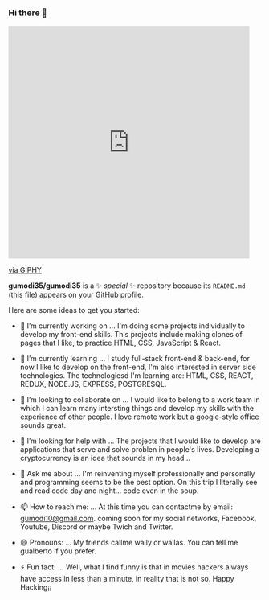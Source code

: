 ### Hi there 👋

<iframe src="https://giphy.com/embed/5ntdy5Ban1dIY" width="480" height="463" frameBorder="0" class="giphy-embed" allowFullScreen></iframe><p><a href="https://giphy.com/gifs/coding-5ntdy5Ban1dIY">via GIPHY</a></p>

**gumodi35/gumodi35** is a ✨ _special_ ✨ repository because its `README.md` (this file) appears on your GitHub profile.

Here are some ideas to get you started:

- 🔭 I’m currently working on ...
        I'm doing some projects individually to develop my front-end skills.
        This projects include making clones of pages that I like, to practice HTML, CSS, JavaScript & React.

- 🌱 I’m currently learning ...
        I study full-stack front-end & back-end, for now I like to develop on the front-end, I'm also interested in server side technologies.
        The technologiesd I'm learning are: HTML, CSS, REACT, REDUX, NODE.JS, EXPRESS, POSTGRESQL.
        
- 👯 I’m looking to collaborate on ...
        I would like to belong to a work team in which I can learn many intersting things and develop my skills with the experience of other people.
        I love remote work but a google-style office sounds great.

- 🤔 I’m looking for help with ...
        The projects that I would like to develop are applications that serve and solve problen in people's lives.
        Developing a cryptocurrency is an idea that sounds in my head...

- 💬 Ask me about ...
        I'm reinventing myself professionally and personally and programming seems to be the best option.
        On this trip I literally see and read code day and night... code even in the soup.

- 📫 How to reach me: ...
        At this time you can contactme by email: gumodi10@gmail.com.
        coming soon for my social networks, Facebook, Youtube, Discord or maybe Twich and Twitter.

- 😄 Pronouns: ...
        My friends callme wally or wallas.
        You can tell me gualberto if you prefer.

- ⚡ Fun fact: ...
        Well, what I find funny is that in movies hackers always have access in less than a minute, in reality that is not so. Happy Hacking¡¡

